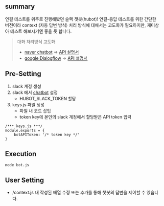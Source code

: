 ## summary
연결 테스트를 위주로 진행해봤던 슬랙 챗봇(hubot)!
연결-응답 테스트를 위한 간단한 버전이라 context (자동 답변 방식) 처리 방식에 대해서는 고도화가 필요하지만, 재미삼아 테스트 해보시기엔 좋을 듯 합니다.
>
> 대화 처리방식 고도화
> - [naver chatbot](https://www.ncloud.com/product/aiService/chatbot) => [API 설명서](https://docs.ncloud.com/ko/chatbot/chatbot-3-7.html)
> - [google Dialogflow](https://dialogflow.cloud.google.com/#/getStarted) => [API 설명서](https://cloud.google.com/dialogflow/docs/?hl=ko)

## Pre-Setting
1. slack 계정 생성
2. slack 에서 [chatbot](https://slack.com/apps/A0F7XDU93-hubot?next_id=0) 설정
   - HUBOT_SLACK_TOKEN 할당
3. keys.js 파일 생성
    - 파일 내 코드 삽입 
    - token key에 본인의 slack 계정에서 할당받은 API token 입력
```
/*** keys.js ***/
module.exports = {
    botAPIToken: '/* token key */'
}
```
>
## Execution
```
node bot.js
```
>
## User Setting
- /context.js 내 작성된 배열 수정 또는 추가를 통해 챗봇의 답변을 제어할 수 있습니다.

